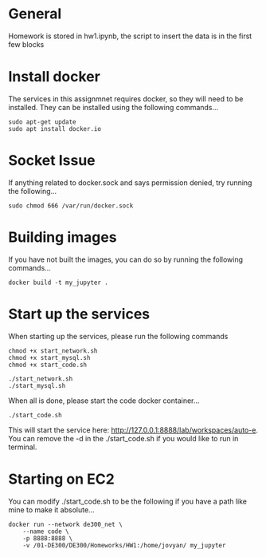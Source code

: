 # General
Homework is stored in hw1.ipynb, the script to insert the data is in the first few blocks

# Install docker
The services in this assignmnet requires docker, so they will need to be installed. They can be installed using the following commands...
```
sudo apt-get update
sudo apt install docker.io
```

# Socket Issue
If anything related to docker.sock and says permission denied, try running the following...
```
sudo chmod 666 /var/run/docker.sock 
```

# Building images
If you have not built the images, you can do so by running the following commands...
```
docker build -t my_jupyter .
```

# Start up the services
When starting up the services, please run the following commands
```
chmod +x start_network.sh
chmod +x start_mysql.sh
chmod +x start_code.sh

./start_network.sh
./start_mysql.sh
```

When all is done, please start the code docker container...

```
./start_code.sh
```

This will start the service here: http://127.0.0.1:8888/lab/workspaces/auto-e. You can remove the -d in the ./start_code.sh if you would like to run in terminal.

# Starting on EC2
You can modify ./start_code.sh to be the following if you have a path like mine to make it absolute...
```
docker run --network de300_net \
    --name code \
    -p 8888:8888 \
    -v /01-DE300/DE300/Homeworks/HW1:/home/jovyan/ my_jupyter
```